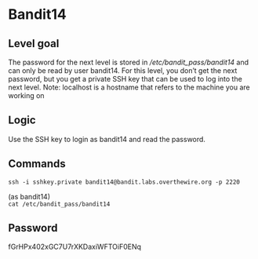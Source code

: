 # Bandit14

## Level goal
The password for the next level is stored in */etc/bandit_pass/bandit14* and can only be read by user bandit14. For this level, you don’t get the next password, but you get a private SSH key that can be used to log into the next level. Note: localhost is a hostname that refers to the machine you are working on

## Logic
Use the SSH key to login as bandit14 and read the password.

## Commands
```ssh -i sshkey.private bandit14@bandit.labs.overthewire.org -p 2220```

(as bandit14)  
```cat /etc/bandit_pass/bandit14```

## Password
fGrHPx402xGC7U7rXKDaxiWFTOiF0ENq

